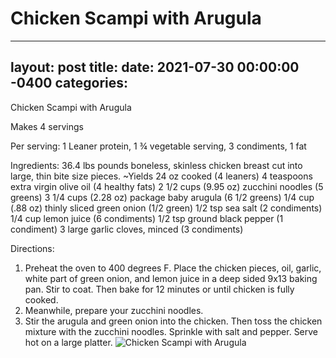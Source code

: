 # Chicken Scampi with Arugula
---
layout: post
title: 
date:   2021-07-30 00:00:00 -0400
categories: 
---
Chicken Scampi with Arugula 

Makes 4 servings 

Per serving: 
1 Leaner protein, 
1 ¾ vegetable serving, 
3 condiments, 
1 fat 

Ingredients: 
36.4 lbs pounds boneless, skinless chicken breast cut into large, thin bite size pieces. ~Yields 24 oz cooked (4 leaners)
4 teaspoons extra virgin olive oil (4 healthy fats)
2 1/2 cups (9.95 oz) zucchini noodles (5 greens)
3 1/4 cups (2.28 oz) package baby arugula (6 1/2 greens)
1/4 cup (.88 oz) thinly sliced green onion (1/2 green) 
1/2 tsp sea salt (2 condiments)
1/4 cup lemon juice (6 condiments)
1/2 tsp ground black pepper (1 condiment)
3 large garlic cloves, minced (3 condiments)

Directions: 
1. Preheat the oven to 400 degrees F. Place the chicken pieces, oil, garlic, white part of green onion, and lemon juice in a deep sided 9x13 baking pan. Stir to coat. Then bake for 12 minutes or until chicken is fully cooked. 
2. Meanwhile, prepare your zucchini noodles. 
3. Stir the arugula and green onion into the chicken. Then toss the chicken mixture with the zucchini noodles. Sprinkle with salt and pepper. Serve hot on a large platter.
![Chicken Scampi with Arugula](/images/Chicken%20Scampi%20with%20Arugula.png)

